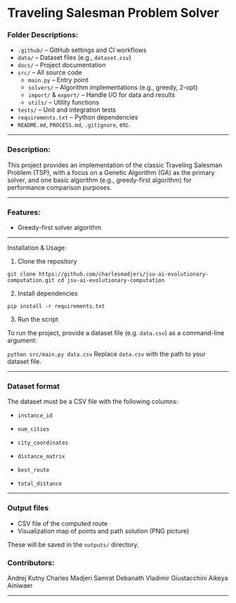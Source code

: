 ﻿#  Traveling Salesman Problem Solver
### Folder Descriptions:

- `.github/` – GitHub settings and CI workflows  
- `data/` – Dataset files (e.g., `dataset.csv`)  
- `docs/` – Project documentation  
- `src/` – All source code  
  - `main.py` – Entry point  
  - `solvers/` – Algorithm implementations (e.g., greedy, 2-opt)  
  - `import/` & `export/` – Handle I/O for data and results  
  - `utils/` – Utility functions  
- `tests/` – Unit and integration tests  
- `requirements.txt` – Python dependencies  
- `README.md`, `PROCESS.md`, `.gitignore`, etc.
*** 


 ### Description: 
 This project provides an implementation of the classic Traveling Salesman Problem (TSP), with a focus on a Genetic Algorithm (GA) as the primary solver, and one basic algorithm (e.g., greedy-first algorithm) for performance comparison purposes.
***
### Features:

* Greedy-first solver algorithm

***
Installation & Usage:


1. Clone the repository


`git clone https://github.com/charlesmadjeri/jsu-ai-evolutionary-computation.git
cd jsu-ai-evolutionary-computation`


2. Install dependencies


`pip install -r requirements.txt`


3. Run the script

To run the project, provide a dataset file (e.g. `data.csv`) as a command-line argument:

`python src/main.py data.csv`
Replace `data.csv` with the path to your dataset file.
***

###  Dataset format

The dataset must be a CSV file with the following columns:

-   `instance_id`
    
-   `num_cities`
    
-   `city_coordinates`
    
-   `distance_matrix`
    
-   `best_route`
    
-   `total_distance`
***


###  Output files

- CSV file of the computed route
- Visualization map of points and path solution (PNG picture)

These will be saved in the `outputs/` directory.




### Contributors:
Andrej Kutny
Charles Madjeri
Samrat Debanath
Vladimir Giustacchini
Aikeya Ainiwaer
***
